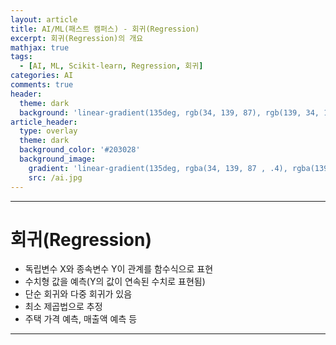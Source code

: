 ```yaml
---
layout: article
title: AI/ML(패스트 캠퍼스) - 회귀(Regression)
excerpt: 회귀(Regression)의 개요
mathjax: true
tags:
  - [AI, ML, Scikit-learn, Regression, 회귀]
categories: AI
comments: true
header:
  theme: dark
  background: 'linear-gradient(135deg, rgb(34, 139, 87), rgb(139, 34, 139))'
article_header:
  type: overlay
  theme: dark
  background_color: '#203028'
  background_image:
    gradient: 'linear-gradient(135deg, rgba(34, 139, 87 , .4), rgba(139, 34, 139, .4))'
    src: /ai.jpg
---
```


---
# 회귀(Regression)

- 독립변수 X와 종속변수 Y이 관계를 함수식으로 표현
- 수치형 값을 예측(Y의 값이 연속된 수치로 표현됨)
- 단순 회귀와 다중 회귀가 있음
- 최소 제곱법으로 추정
- 주택 가격 예측, 매출액 예측 등

---
